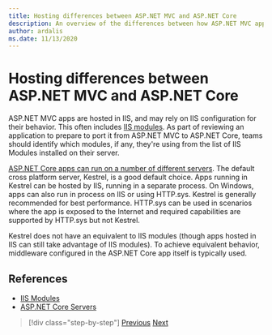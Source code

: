 ```yaml
---
title: Hosting differences between ASP.NET MVC and ASP.NET Core
description: An overview of the differences between how ASP.NET MVC apps are hosted versus ASP.NET Core apps.
author: ardalis
ms.date: 11/13/2020
---
```


# Hosting differences between ASP.NET MVC and ASP.NET Core

ASP.NET MVC apps are hosted in IIS, and may rely on IIS configuration for their behavior. This often includes [IIS modules](https://docs.microsoft.com/iis/get-started/introduction-to-iis/iis-modules-overview). As part of reviewing an application to prepare to port it from ASP.NET MVC to ASP.NET Core, teams should identify which modules, if any, they're using from the list of IIS Modules installed on their server.

[ASP.NET Core apps can run on a number of different servers](https://docs.microsoft.com/aspnet/core/fundamentals/servers/). The default cross platform server, Kestrel, is a good default choice. Apps running in Kestrel can be hosted by IIS, running in a separate process. On Windows, apps can also run in process on IIS or using HTTP.sys. Kestrel is generally recommended for best performance. HTTP.sys can be used in scenarios where the app is exposed to the Internet and required capabilities are supported by HTTP.sys but not Kestrel.

Kestrel does not have an equivalent to IIS modules (though apps hosted in IIS can still take advantage of IIS modules). To achieve equivalent behavior, middleware configured in the ASP.NET Core app itself is typically used.

## References

- [IIS Modules](https://docs.microsoft.com/iis/get-started/introduction-to-iis/iis-modules-overview)
- [ASP.NET Core Servers](https://docs.microsoft.com/aspnet/core/fundamentals/servers/)

>[!div class="step-by-step"]
>[Previous](app-startup-differences.md)
>[Next](serving-static-files.md)
